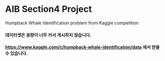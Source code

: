 # AIB Section4 Project
Humpback Whale Identification problem from Kaggle competition
<br>
#### 데이터셋은 용량이 너무 커서 게시하지 않습니다. 
#### https://www.kaggle.com/c/humpback-whale-identification/data 에서 받을 수 있습니다.
